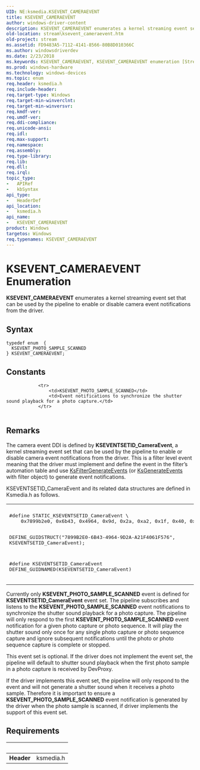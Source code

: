 ```yaml
---
UID: NE:ksmedia.KSEVENT_CAMERAEVENT
title: KSEVENT_CAMERAEVENT
author: windows-driver-content
description: KSEVENT_CAMERAEVENT enumerates a kernel streaming event set that can be used by the pipeline to enable or disable camera event notifications from the driver.
old-location: stream\ksevent_cameraevent.htm
old-project: stream
ms.assetid: FD9483A5-7112-4141-8566-80B8D010366C
ms.author: windowsdriverdev
ms.date: 2/23/2018
ms.keywords: KSEVENT_CAMERAEVENT, KSEVENT_CAMERAEVENT enumeration [Streaming Media Devices], KSEVENT_PHOTO_SAMPLE_SCANNED, ksmedia/KSEVENT_CAMERAEVENT, ksmedia/KSEVENT_PHOTO_SAMPLE_SCANNED, stream.ksevent_cameraevent
ms.prod: windows-hardware
ms.technology: windows-devices
ms.topic: enum
req.header: ksmedia.h
req.include-header: 
req.target-type: Windows
req.target-min-winverclnt: 
req.target-min-winversvr: 
req.kmdf-ver: 
req.umdf-ver: 
req.ddi-compliance: 
req.unicode-ansi: 
req.idl: 
req.max-support: 
req.namespace: 
req.assembly: 
req.type-library: 
req.lib: 
req.dll: 
req.irql: 
topic_type:
-	APIRef
-	kbSyntax
api_type:
-	HeaderDef
api_location:
-	ksmedia.h
api_name:
-	KSEVENT_CAMERAEVENT
product: Windows
targetos: Windows
req.typenames: KSEVENT_CAMERAEVENT
---
```


# KSEVENT_CAMERAEVENT Enumeration
<b>KSEVENT_CAMERAEVENT</b> enumerates a kernel streaming event set that can be used by the pipeline to enable or disable camera event notifications from the driver.

## Syntax
````
typedef enum  { 
  KSEVENT_PHOTO_SAMPLE_SCANNED
} KSEVENT_CAMERAEVENT;
````

## Constants

<table>
            
                <tr>
                    <td>KSEVENT_PHOTO_SAMPLE_SCANNED</td>
                    <td>Event notifications to synchronize the shutter sound playback for a photo capture.</td>
                </tr>
</table>

## Remarks

The camera event DDI is defined by <b>KSEVENTSETID_CameraEvent</b>, a kernel streaming event set that can be used by the pipeline to enable or disable camera event notifications from the driver. This is a filter level event meaning that the driver must implement and define the event in the filter’s automation table and use <a href="..\ks\nf-ks-ksfiltergenerateevents.md">KsFilterGenerateEvents</a> (or <a href="..\ks\nf-ks-ksgenerateevents.md">KsGenerateEvents</a> with filter object) to generate event notifications.

KSEVENTSETID_CameraEvent and its related data structures are defined in Ksmedia.h as follows.

<div class="code"><span codelanguage=""><table>
<tr>
<th></th>
</tr>
<tr>
<td>
<pre>#define STATIC_KSEVENTSETID_CameraEvent \
    0x7899b2e0, 0x6b43, 0x4964, 0x9d, 0x2a, 0xa2, 0x1f, 0x40, 0x61, 0xf5, 0x76

DEFINE_GUIDSTRUCT("7899B2E0-6B43-4964-9D2A-A21F4061F576", KSEVENTSETID_CameraEvent);

#define KSEVENTSETID_CameraEvent DEFINE_GUIDNAMED(KSEVENTSETID_CameraEvent)</pre>
</td>
</tr>
</table></span></div>
Currently only <b>KSEVENT_PHOTO_SAMPLE_SCANNED</b> event is defined for <b>KSEVENTSETID_CameraEvent</b> event set.  The pipeline subscribes and listens to the <b>KSEVENT_PHOTO_SAMPLE_SCANNED</b> event notifications to synchronize the shutter sound playback for a photo capture.  The pipeline will only respond to the first <b>KSEVENT_PHOTO_SAMPLE_SCANNED</b> event notification for a given photo capture or photo sequence.  It will play the shutter sound only once for any single photo capture or photo sequence capture and ignore subsequent notifications until the photo or photo sequence capture is complete or stopped.

This event set is optional.  If the driver does not implement the event set, the pipeline will default to shutter sound playback when the first photo sample in a photo capture is received by DevProxy.

If the driver implements this event set, the pipeline will only respond to the event and will not generate a shutter sound when it receives a photo sample.  Therefore it is important to ensure a <b>KSEVENT_PHOTO_SAMPLE_SCANNED</b> event notification is generated by the driver when the photo sample is scanned, if driver implements the support of this event set.

## Requirements
| &nbsp; | &nbsp; |
| ---- |:---- |
| **Header** | ksmedia.h |